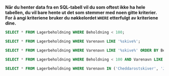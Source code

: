 **Når du henter data fra en SQL-tabell vil du som oftest ikke ha hele tabellen, du vil bare hente ut det som stemmer med noen gitte kriterier. For å angi kriteriene bruker du nøkkelordet `WHERE` etterfulgt av kriteriene dine.**

```SQL
SELECT * FROM Lagerbeholdning WHERE Beholdning < 100;
```

```SQL
SELECT * FROM Lagerbeholdning WHERE Varenavn LIKE '%skive%';
```

```SQL
SELECT * FROM Lagerbeholdning WHERE Varenavn LIKE '%skive%' ORDER BY Beholdning;
```

```SQL
SELECT * FROM Lagerbeholdning WHERE Beholdning < 100 AND Varenavn LIKE '%skive%' ORDER BY Beholdning DESC;
```

```SQL
SELECT * FROM Lagerbeholdning WHERE Varenavn IN ('Cheddarostskiver', 'Jarlsbergostskiver');
```